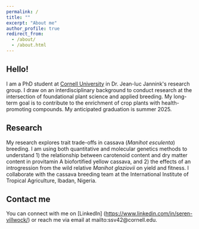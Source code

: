 ```yaml
---
permalink: /
title: ""
excerpt: "About me"
author_profile: true
redirect_from: 
  - /about/
  - /about.html
---
```



Hello!
------
I am a PhD student at [Cornell University](https://cals.cornell.edu/seren-villwock) in Dr. Jean-luc Jannink's research group. I draw on an interdisciplinary background to conduct research at the intersection of foundational plant science and applied breeding. My long-term goal is to contribute to the enrichment of crop plants with health-promoting compounds. My anticipated graduation is summer 2025.

Research
------
My research explores trait trade-offs in cassava (_Manihot esculenta_) breeding. I am using both quantitative and molecular genetics methods to understand 1) the relationship between carotenoid content and dry matter content in provitamin A biofortified yellow cassava, and 2) the effects of an introgression from the wild relative _Manihot glaziovii_ on yield and fitness. I collaborate with the cassava breeding team at the International Institute of Tropical Agriculture, Ibadan, Nigeria.

Contact me
------
You can connect with me on [LinkedIn] (https://www.linkedin.com/in/seren-villwock/) or reach me via email at mailto:ssv42&commat;cornell.edu.
